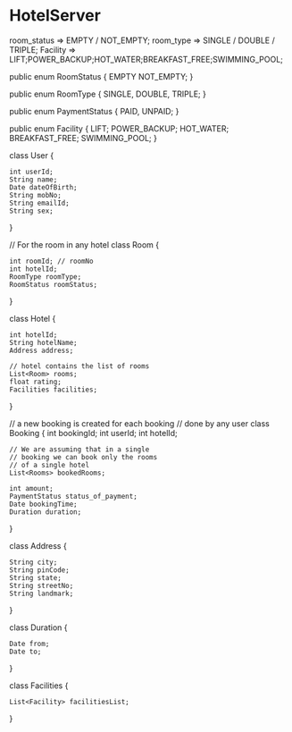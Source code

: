 # HotelServer
room_status => EMPTY / NOT_EMPTY;
room_type => SINGLE / DOUBLE / TRIPLE;
Facility => LIFT;POWER_BACKUP;HOT_WATER;BREAKFAST_FREE;SWIMMING_POOL;




public enum RoomStatus {
    EMPTY
        NOT_EMPTY;
}
 
public enum RoomType {
    SINGLE,
    DOUBLE,
    TRIPLE;
}
 
public enum PaymentStatus {
    PAID,
    UNPAID;
}
 
public enum Facility {
    LIFT;
    POWER_BACKUP;
    HOT_WATER;
    BREAKFAST_FREE;
    SWIMMING_POOL;
}
 
class User {
 
    int userId;
    String name;
    Date dateOfBirth;
    String mobNo;
    String emailId;
    String sex;
}
 
// For the room in any hotel
class Room {
 
    int roomId; // roomNo
    int hotelId;
    RoomType roomType;
    RoomStatus roomStatus;
}
 
class Hotel {
 
    int hotelId;
    String hotelName;
    Address address;
 
    // hotel contains the list of rooms
    List<Room> rooms;
    float rating;
    Facilities facilities;
}
 
// a new booking is created for each booking
// done by any user
class Booking {
    int bookingId;
    int userId;
    int hotelId;
 
    // We are assuming that in a single
    // booking we can book only the rooms
    // of a single hotel
    List<Rooms> bookedRooms;
     
    int amount;
    PaymentStatus status_of_payment;
    Date bookingTime;
    Duration duration;
}
 
class Address {
 
    String city;
    String pinCode;
    String state;
    String streetNo;
    String landmark;
}
 
class Duration {
 
    Date from;
    Date to;
 
}
 
class Facilities {
 
    List<Facility> facilitiesList;
}